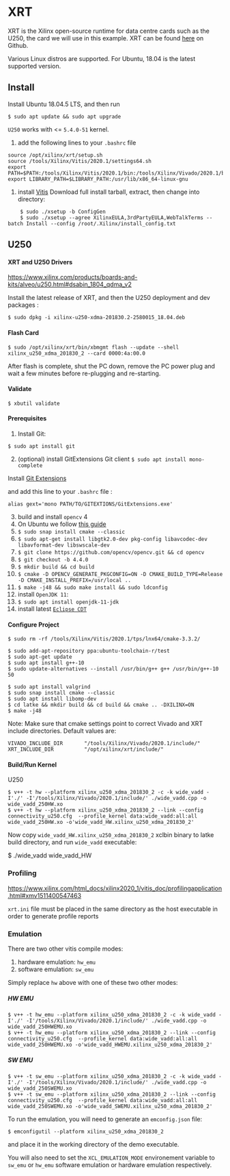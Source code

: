 # XRT

XRT is the Xilinx open-source runtime for data centre cards such as the U250, the card we will use in this example.
XRT can be found [here](https://github.com/Xilinx/XRT) on Github.

Various Linux distros are supported. For Ubuntu, 18.04 is the latest supported version.

## Install

Install Ubuntu 18.04.5 LTS, and then run

`$ sudo apt update && sudo apt upgrade`

`U250` works with <= `5.4.0-51` kernel.


1. add the following lines to your `.bashrc` file
```
source /opt/xilinx/xrt/setup.sh
source /tools/Xilinx/Vitis/2020.1/settings64.sh
export PATH=$PATH:/tools/Xilinx/Vitis/2020.1/bin:/tools/Xilinx/Vivado/2020.1/bin:/tools/Xilinx/DocNav
export LIBRARY_PATH=$LIBRARY_PATH:/usr/lib/x86_64-linux-gnu
```
1. install [Vitis](https://www.xilinx.com/support/download/index.html/content/xilinx/en/downloadNav/vitis.html)
   Download full install tarball, extract, then change into directory:
```
    $ sudo ./xsetup -b ConfigGen
    $ sudo ./xsetup --agree XilinxEULA,3rdPartyEULA,WebTalkTerms --batch Install --config /root/.Xilinx/install_config.txt
```


## U250

#### XRT and U250 Drivers

https://www.xilinx.com/products/boards-and-kits/alveo/u250.html#dsabin_1804_qdma_v2

Install the latest release of XRT, and then the U250 deployment and dev packages :

`$ sudo dpkg -i xilinx-u250-xdma-201830.2-2580015_18.04.deb`


#### Flash Card

`$ sudo /opt/xilinx/xrt/bin/xbmgmt flash --update --shell  xilinx_u250_xdma_201830_2 --card 0000:4a:00.0`

After flash is complete, shut the PC down, remove the PC power plug and wait a few minutes
before re-plugging and re-starting.


#### Validate

`$ xbutil validate`


#### Prerequisites

1. Install Git:

`$ sudo apt install git`

2. (optional) install GitExtensions Git client
`$ sudo apt install mono-complete`

Install [Git Extensions](https://github.com/gitextensions/gitextensions/releases/download/v2.51.05/GitExtensions-2.51.05-Mono.zip)

and add this line to your `.bashrc` file :

`alias gext='mono PATH/TO/GITEXTIONS/GitExtensions.exe'`

3. build and install `opencv` 4
  1. On Ubuntu we follow [this guide](https://docs.opencv.org/master/d7/d9f/tutorial_linux_install.html)
  1. `$ sudo snap install cmake --classic`
  1. `$ sudo apt-get install libgtk2.0-dev pkg-config libavcodec-dev libavformat-dev libswscale-dev`
  1. `$ git clone https://github.com/opencv/opencv.git && cd opencv`
  1. `$ git checkout -b 4.4.0`
  1. `$ mkdir build && cd build`
  1. `$ cmake -D OPENCV_GENERATE_PKGCONFIG=ON -D CMAKE_BUILD_TYPE=Release -D CMAKE_INSTALL_PREFIX=/usr/local ..`
  1. `$ make -j48 && sudo make install && sudo ldconfig`
1. install `OpenJDK 11`:
  1. `$ sudo apt install openjdk-11-jdk`
1. install latest [`Eclipse CDT`](https://www.eclipse.org/cdt/downloads.php)


#### Configure Project

```
$ sudo rm -rf /tools/Xilinx/Vitis/2020.1/tps/lnx64/cmake-3.3.2/

$ sudo add-apt-repository ppa:ubuntu-toolchain-r/test
$ sudo apt-get update
$ sudo apt install g++-10
$ sudo update-alternatives --install /usr/bin/g++ g++ /usr/bin/g++-10 50

$ sudo apt install valgrind
$ sudo snap install cmake --classic
$ sudo apt install libomp-dev
$ cd latke && mkdir build && cd build && cmake .. -DXILINX=ON
$ make -j48

```

Note: Make sure that cmake settings point to correct Vivado and XRT include directories.
Default values are:

```
VIVADO_INCLUDE_DIR       "/tools/Xilinx/Vivado/2020.1/include/"
XRT_INCLUDE_DIR          "/opt/xilinx/xrt/include/"
```

#### Build/Run Kernel

U250

```
$ v++ -t hw --platform xilinx_u250_xdma_201830_2 -c -k wide_vadd -I'./' -I'/tools/Xilinx/Vivado/2020.1/include/' ./wide_vadd.cpp -o wide_vadd_250HW.xo
$ v++ -t hw --platform xilinx_u250_xdma_201830_2 --link --config connectivity_u250.cfg  --profile_kernel data:wide_vadd:all:all wide_vadd_250HW.xo -o'wide_vadd_HW.xilinx_u250_xdma_201830_2'

```

Now copy `wide_vadd_HW.xilinx_u250_xdma_201830_2` xclbin binary to latke build directory, and run `wide_vadd` executable:

$ ./wide_vadd wide_vadd_HW


### Profiling

https://www.xilinx.com/html_docs/xilinx2020_1/vitis_doc/profilingapplication.html#xmv1511400547463

`xrt.ini` file must be placed in the same directory as the host executable in order to generate
profile reports


### Emulation

There are two other vitis compile modes:

1. hardware emulation:  `hw_emu`
1. software emulation:  `sw_emu`

Simply replace `hw` above with one of these two other modes:

##### HW EMU

```
$ v++ -t hw_emu --platform xilinx_u250_xdma_201830_2 -c -k wide_vadd -I'./' -I'/tools/Xilinx/Vivado/2020.1/include/' ./wide_vadd.cpp -o wide_vadd_250HWEMU.xo
$ v++ -t hw_emu --platform xilinx_u250_xdma_201830_2 --link --config connectivity_u250.cfg  --profile_kernel data:wide_vadd:all:all wide_vadd_250HWEMU.xo -o'wide_vadd_HWEMU.xilinx_u250_xdma_201830_2'
```

##### SW EMU

```
$ v++ -t sw_emu --platform xilinx_u250_xdma_201830_2 -c -k wide_vadd -I'./' -I'/tools/Xilinx/Vivado/2020.1/include/' ./wide_vadd.cpp -o wide_vadd_250SWEMU.xo
$ v++ -t sw_emu --platform xilinx_u250_xdma_201830_2 --link --config connectivity_u250.cfg  --profile_kernel data:wide_vadd:all:all wide_vadd_250SWEMU.xo -o'wide_vadd_SWEMU.xilinx_u250_xdma_201830_2'
```

To run the emulation, you will need to generate an `emconfig.json` file:

`$ emconfigutil --platform xilinx_u250_xdma_201830_2`

and place it in the working directory of the demo executable.

You will also need to set the `XCL_EMULATION_MODE` environement variable to `sw_emu` or `hw_emu`
software emulation or hardware emulation respectively.
